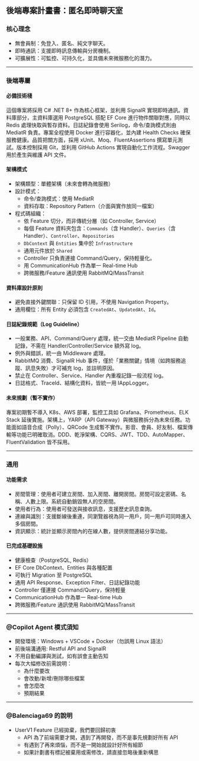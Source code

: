 ## 後端專案計畫書：匿名即時聊天室

### 核心理念

- 無會員制：免登入、匿名、純文字聊天。
- 即時通訊：支援即時訊息傳輸與分房機制。
- 可擴展性：可監控、可持久化，並具備未來微服務化的潛力。

---

### 後端專屬

#### 必備技術棧

這個專案將採用 C# .NET 8+ 作為核心框架，並利用 SignalR 實現即時通訊。資料庫部分，主資料庫選用 PostgreSQL 搭配 EF Core 進行物件關聯對應，同時以 Redis 處理快取與暫存資料。日誌紀錄會使用 Serilog，命令/查詢模式則由 MediatR 負責。專案全程使用 Docker 進行容器化，並內建 Health Checks 確保服務健康。品質把關方面，採用 xUnit、Moq、FluentAssertions 撰寫單元測試。版本控制採用 Git，並利用 GitHub Actions 實現自動化工作流程。Swagger 用於產生與維護 API 文件。

#### 架構模式

- 架構類型：單體架構（未來會轉為微服務）
- 設計模式：
  - 命令/查詢模式：使用 MediatR
  - 資料存取：Repository Pattern（介面與實作放同一檔案）
- 程式碼組織：
  - 依 Feature 切分，而非傳統分層（如 Controller, Service）
  - 每個 Feature 資料夾包含：`Commands`（含 Handler）、`Queries`（含 Handler）、`Controller`、`Repositories`
  - `DbContext` 與 `Entities` 集中於 `Infrastructure`
  - 通用元件放於 `Shared`
  - Controller 只負責連接 Command/Query，保持輕量化。
  - 用 CommunicationHub 作為單一 Real-time Hub
  - 跨微服務/Feature 通訊使用 RabbitMQ/MassTransit

#### 資料庫設計原則

- 避免直接外鍵關聯：只保留 ID 引用，不使用 Navigation Property。
- 通用欄位：所有 Entity 必須包含 `CreatedAt`、`UpdatedAt`、`Id`。

#### 日誌紀錄規範（Log Guideline）

- 一般業務、API、Command/Query 處理，統一交由 MediatR Pipeline 自動記錄，不需在 Handler/Controller/Service 額外寫 log。
- 例外與錯誤，統一由 Middleware 處理。
- RabbitMQ 消費、SignalR Hub 事件，僅於「業務關鍵」情境（如跨服務追蹤、訊息失敗）才可補充 log，並註明原因。
- 禁止在 Controller、Service、Handler 內重複記錄一般流程 log。
- 日誌格式、TraceId、結構化資料，皆統一用 IAppLogger。

#### 未來規劃（暫不實作）

專案初期暫不導入 K8s、AWS 部署，監控工具如 Grafana、Prometheus、ELK Stack 延後實施。架構上，YARP（API Gateway）與微服務拆分為未來任務。功能面如語音合成（Polly）、QRCode 生成暫不實作。影音、會員、好友制、檔案傳輸等功能已明確取消。DDD、乾淨架構、CQRS、JWT、TDD、AutoMapper、FluentValidation 皆不採用。

---

### 通用

#### 功能需求

- 房間管理：使用者可建立房間、加入房間、離開房間。房間可設定密碼、名稱、人數上限。系統自動銷毀無人的空房間。
- 使用者行為：使用者可發送與接收訊息，支援歷史訊息查詢。
- 連線與識別：支援斷線後重連，同瀏覽器視為同一用戶，同一用戶可同時進入多個房間。
- 資訊顯示：統計並顯示房間內的在線人數，提供房間連結分享功能。

#### 已完成基礎設施

- 健康檢查（PostgreSQL, Redis）
- EF Core DbContext、Entities 與各種配置
- 可執行 Migration 至 PostgreSQL
- 通用 API Response、Exception Filter、日誌紀錄功能
- Controller 僅連接 Command/Query，保持輕量
- CommunicationHub 作為單一 Real-time Hub
- 跨微服務/Feature 通訊使用 RabbitMQ/MassTransit

---

### @Copilot Agent 模式須知

- 開發環境：Windows + VSCode + Docker（勿誤用 Linux 語法）
- 前後端溝通用: Restful API and SignalR
- 不用自動編譯與測試，如有誤會主動告知
- 每次大幅修改前需說明：
  - 為什麼要改
  - 會改動/新增/刪除哪些檔案
  - 會怎麼改
  - 預期結果

---

### @Balenciaga69 的說明
- UserV1 Feature 已經拋棄，我們要回歸初衷
  - API 為了前端需要才開，遇到了再開發，而不是事先規劃好所有 API
  - 有遇到了再來煩惱，而不是一開始就設計好所有細節
  - 如果計劃書有標記被棄用或需修改，請直接忽略後重新構思
